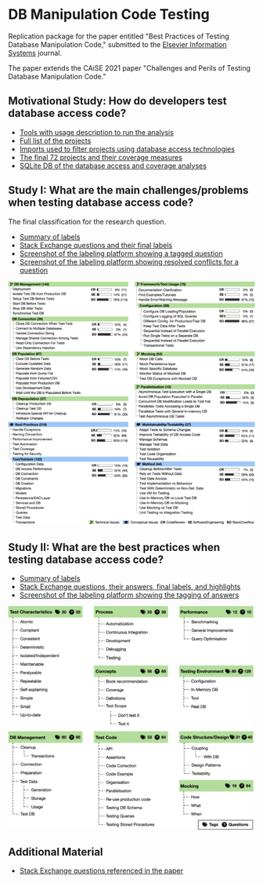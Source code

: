 # DB Manipulation Code Testing

Replication package for the paper entitled "Best Practices of Testing Database Manipulation Code," submitted to the [Elsevier Information Systems](https://www.journals.elsevier.com/information-systems) journal.

The paper extends the CAiSE 2021 paper "Challenges and Perils of Testing Database Manipulation Code."

## Motivational Study: How do developers test database access code?

- [Tools with usage description to run the analysis](motivation/scripts)
- [Full list of the projects](motivation/clonedProjects.csv)
- [Imports used to filter projects using database access technologies](motivation/import_packages.csv)
- [The final 72 projects and their coverage measures](motivation/ResultSet-Final.csv)
- [SQLite DB of the database access and coverage analyses](motivation/dataset.db)

## Study I: What are the main challenges/problems when testing database access code?

The final classification for the research question.

- [Summary of labels](problems/category_summary.csv)
- [Stack Exchange questions and their final labels](problems/question_categories.csv)
- [Screenshot of the labeling platform showing a tagged question](problems/Platform_QuestionTagging.png)
- [Screenshot of the labeling platform showing resolved conflicts for a question](problems/Platform_ConflictResolving.png)

![Taxonomy of Issues](problems/taxonomy-of-issues.png "Taxonomy of Issues")

## Study II: What are the best practices when testing database access code?

- [Summary of labels](solutions/tags_summary.csv)
- [Stack Exchange questions, their answers, final labels, and highlights](solutions/questions_answers_tags.csv)
- [Screenshot of the labeling platform showing the tagging of answers](solutions/Platform_AnswerTagging.png)

![Taxonomy of Best Practices](solutions/taxonomy-of-bestpractices.png "Taxonomy of Best Practices")

## Additional Material

- [Stack Exchange questions referenced in the paper](StackExchange_references.csv)

